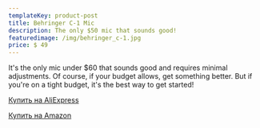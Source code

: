 ```yaml
---
templateKey: product-post
title: Behringer C-1 Mic
description: The only $50 mic that sounds good!
featuredimage: /img/behringer_c-1.jpg
price: $ 49
---
```

It's the only mic under $60 that sounds good and requires minimal adjustments. Of course, if your budget allows, get something better. But if you're on a tight budget, it's the best way to get started!

<a href="http://shp.pub/6ffhht" target="_blank" rel="noreferrer">Купить на AliExpress</a>

<a href="https://amzn.to/3AahRfX" target="_blank" rel="noreferrer">Купить на Amazon</a>